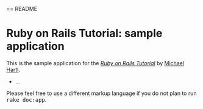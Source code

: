 == README

# Ruby on Rails Tutorial: sample application

This is the sample application for
the [*Ruby on Rails Tutorial*](http://railstutorial.org/)
by [Michael Hartl](http://michaelhartl.com/).

* ...


Please feel free to use a different markup language if you do not plan to run
<tt>rake doc:app</tt>.
